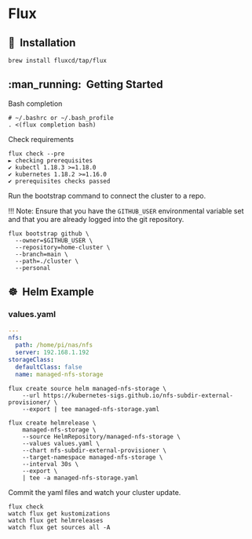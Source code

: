 # Flux

## :floppy_disk:&nbsp; Installation

```shell
brew install fluxcd/tap/flux
```

## :man_running:&nbsp; Getting Started

Bash completion

```shell
# ~/.bashrc or ~/.bash_profile
. <(flux completion bash)
```

Check requirements

```shell
flux check --pre
► checking prerequisites
✔ kubectl 1.18.3 >=1.18.0
✔ kubernetes 1.18.2 >=1.16.0
✔ prerequisites checks passed
```

Run the bootstrap command to connect the cluster to a repo.

!!! Note:
    Ensure that you have the `GITHUB_USER` environmental variable set
    and that you are already logged into the git repository.

```shell
flux bootstrap github \
  --owner=$GITHUB_USER \
  --repository=home-cluster \
  --branch=main \
  --path=./cluster \
  --personal
```

## :wheel_of_dharma:&nbsp; Helm Example

### values.yaml

```yaml
---
nfs:
  path: /home/pi/nas/nfs
  server: 192.168.1.192
storageClass:
  defaultClass: false
  name: managed-nfs-storage
```

```shell
flux create source helm managed-nfs-storage \
    --url https://kubernetes-sigs.github.io/nfs-subdir-external-provisioner/ \
    --export | tee managed-nfs-storage.yaml
```

```shell
flux create helmrelease \
    managed-nfs-storage \
    --source HelmRepository/managed-nfs-storage \
    --values values.yaml \
    --chart nfs-subdir-external-provisioner \
    --target-namespace managed-nfs-storage \
    --interval 30s \
    --export \
    | tee -a managed-nfs-storage.yaml
```

Commit the yaml files and watch your cluster update.

```shell
flux check
watch flux get kustomizations
watch flux get helmreleases
watch flux get sources all -A
```
